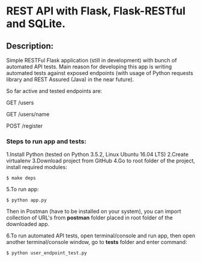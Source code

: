 # REST API with Flask, Flask-RESTful and SQLite.

## Description:
Simple RESTFul Flask application (still in development) with bunch of automated API tests. Main reason for developing this app is writing automated tests against exposed endpoints (with usage of Python requests library and REST Assured (Java) in the near future). 

So far active and tested endpoints are:

GET /users

GET /users/name

POST /register

### Steps to run app and tests:

1.Install Python (tested on Python 3.5.2, Linux Ubuntu 16.04 LTS)
2.Create virtualenv
3.Download project from GitHub
4.Go to root folder of the project, install required modules:

```
$ make deps
```

5.To run app:

```
$ python app.py
```

Then in Postman (have to be installed on your system), you can import collection of URL's from __postman__ folder placed in root folder of the downloaded app. 

6.To run automated API tests, open terminal/console and run app, then open another terminal/console window, go to __tests__ folder and enter command:

```
$ python user_endpoint_test.py
```
